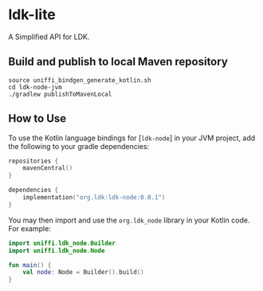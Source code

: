 # ldk-lite
A Simplified API for LDK.

## Build and publish to local Maven repository
```shell
source uniffi_bindgen_generate_kotlin.sh
cd ldk-node-jvm
./gradlew publishToMavenLocal
```

## How to Use
To use the Kotlin language bindings for [`ldk-node`] in your JVM project, add the following to your gradle dependencies:
```kotlin
repositories {
    mavenCentral()
}

dependencies {
    implementation("org.ldk:ldk-node:0.0.1")
}
```

You may then import and use the `org.ldk_node` library in your Kotlin code. For example:
```kotlin
import uniffi.ldk_node.Builder
import uniffi.ldk_node.Node

fun main() {
    val node: Node = Builder().build()
}
```
